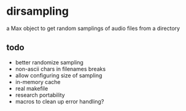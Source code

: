 # dirsampling
a Max object to get random samplings of audio files from a directory

## todo
* better randomize sampling
* non-ascii chars in filenames breaks
* allow configuring size of sampling
* in-memory cache
* real makefile
* research portability
* macros to clean up error handling?
